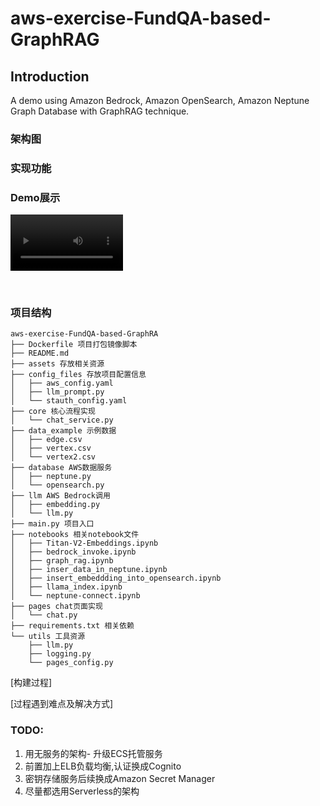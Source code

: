 # aws-exercise-FundQA-based-GraphRAG

## Introduction

A  demo using Amazon Bedrock, Amazon OpenSearch, Amazon Neptune Graph Database with GraphRAG technique.

### 架构图



### 实现功能



### Demo展示 

<video src='./assets/demo.mp4' controls width="180"></video>

<br/>  <!-- 添加换行符以确保后续内容显示 -->


### 项目结构
```
aws-exercise-FundQA-based-GraphRA
├── Dockerfile 项目打包镜像脚本
├── README.md
├── assets 存放相关资源
├── config_files 存放项目配置信息
│   ├── aws_config.yaml
│   ├── llm_prompt.py
│   └── stauth_config.yaml
├── core 核心流程实现
│   └── chat_service.py
├── data_example 示例数据
│   ├── edge.csv
│   ├── vertex.csv
│   └── vertex2.csv
├── database AWS数据服务
│   ├── neptune.py
│   └── opensearch.py
├── llm AWS Bedrock调用
│   ├── embedding.py
│   └── llm.py
├── main.py 项目入口
├── notebooks 相关notebook文件
│   ├── Titan-V2-Embeddings.ipynb
│   ├── bedrock_invoke.ipynb
│   ├── graph_rag.ipynb
│   ├── inser_data_in_neptune.ipynb
│   ├── insert_embeddding_into_opensearch.ipynb
│   ├── llama_index.ipynb
│   └── neptune-connect.ipynb
├── pages chat页面实现
│   └── chat.py
├── requirements.txt 相关依赖
└── utils 工具资源
    ├── llm.py
    ├── logging.py
    └── pages_config.py
```





[构建过程]



[过程遇到难点及解决方式]



### TODO:

1. 用无服务的架构- 升级ECS托管服务
2. 前置加上ELB负载均衡,认证换成Cognito
3. 密钥存储服务后续换成Amazon Secret Manager
4. 尽量都选用Serverless的架构
